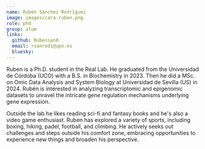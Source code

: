 ```yaml
---
name: Rubén Sánchez Rodríguez
image: images/cara-ruben.png
role: phd
group: alum
links:
  github: Rubensan8
  email: rsanrod1@upo.es
  bluesky:
---
```


Ruben is a Ph.D. student in the Real Lab. He graduated from the Universidad de Córdoba (UCO) with a B.S. in Biochemistry in 2023. Then he did a MSc. on Omic Data Analysis and System Biology at Universidad de Sevilla (US) in 2024. Rubén is interested in analyzing transcriptomic and epigenomic datasets to unravel the intricate gene regulation mechanisms underlying gene expression. 

Outside the lab he likes reading sci-fi and fantasy books and he's also a video game enthusiast. Ruben has explored a variety of sports, including boxing, hiking, padel, football, and climbing. He actively seeks out challenges and steps outside his comfort zone, embracing opportunities to experience new things and broaden his perspective.

